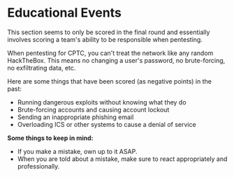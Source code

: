 # Educational Events

This section seems to only be scored in the final round and essentially involves scoring a team's ability to be responsible when pentesting.

When pentesting for CPTC, you can't treat the network like any random HackTheBox. This means no changing a user's password, no brute-forcing, no exfiltrating data, etc.

Here are some things that have been scored (as negative points) in the past:
- Running dangerous exploits without knowing what they do
- Brute-forcing accounts and causing account lockout
- Sending an inappropriate phishing email
- Overloading ICS or other systems to cause a denial of service

**Some things to keep in mind:**
- If you make a mistake, own up to it ASAP.
- When you are told about a mistake, make sure to react appropriately and professionally. 
